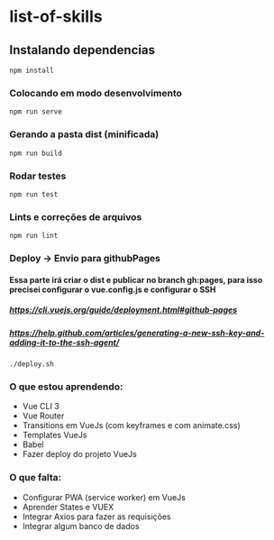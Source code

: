 # list-of-skills

## Instalando dependencias
```
npm install
```

### Colocando em modo desenvolvimento
```
npm run serve
```

### Gerando a pasta dist (minificada)
```
npm run build
```

### Rodar testes
```
npm run test
```

### Lints e correções de arquivos
```
npm run lint
```

### Deploy -> Envio para githubPages
#### Essa parte irá criar o dist e publicar no branch gh:pages, para isso precisei configurar o vue.config.js e configurar o SSH
##### https://cli.vuejs.org/guide/deployment.html#github-pages
##### https://help.github.com/articles/generating-a-new-ssh-key-and-adding-it-to-the-ssh-agent/
```
./deploy.sh
```


### O que estou aprendendo:
- Vue CLI 3
- Vue Router
- Transitions em VueJs (com keyframes e com animate.css)
- Templates VueJs
- Babel
- Fazer deploy do projeto VueJs


### O que falta:
- Configurar PWA (service worker) em VueJs
- Aprender States e VUEX
- Integrar Axios para fazer as requisições
- Integrar algum banco de dados

